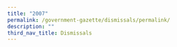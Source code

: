 ```yaml
---
title: "2007"
permalink: /government-gazette/dismissals/permalink/
description: ""
third_nav_title: Dismissals
---
```

